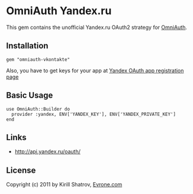 # OmniAuth Yandex.ru

This gem contains the unofficial Yandex.ru OAuth2 strategy for [OmniAuth](http://github.com/intridea/omniauth).

## Installation

    gem "omniauth-vkontakte"
    
Also, you have to get keys for your app at [Yandex OAuth app registration page](https://oauth.yandex.ru/client/new)

## Basic Usage

    use OmniAuth::Builder do
      provider :yandex, ENV['YANDEX_KEY'], ENV['YANDEX_PRIVATE_KEY']
    end


## Links

* http://api.yandex.ru/oauth/

## License

Copyright (c) 2011 by Kirill Shatrov, [Evrone.com](http://evrone.com/)
